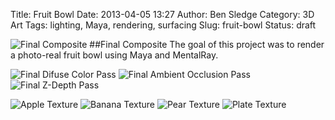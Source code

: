 Title: Fruit Bowl
Date: 2013-04-05 13:27
Author: Ben Sledge
Category: 3D Art
Tags: lighting, Maya, rendering, surfacing
Slug: fruit-bowl
Status: draft

![Final Composite]({filename}/images/fruitbowl_final.jpg)
##Final Composite
The goal of this project was to render a photo-real fruit bowl using
Maya and MentalRay.

![Final Difuse Color Pass]({filename}/images/fruitbowl_color.jpg)
![Final Ambient Occlusion Pass]({filename}/images/fruitbowl_ao.jpg)
![Final Z-Depth Pass]({filename}/images/fruitbowl_zdepth.jpg)

![Apple Texture]({filename}/images/fruitbowl_apple_text.jpg)
![Banana Texture]({filename}/images/fruitbowl_banana_text.jpg)
![Pear Texture]({filename}/images/fruitbowl_pear_text.jpg)
![Plate Texture]({filename}/images/fruitbowl_plate_text.jpg)

